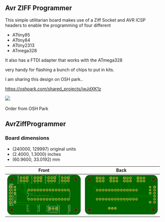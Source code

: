 ## Avr ZIFF Programmer

This simple utilitarian board makes use of a Ziff Socket and AVR ICSP headers to enable the programming of four different

* ATtiny85
* ATtiny84
* ATtiny2313
* ATmega328

It also has a FTDI adapter that works with the ATmega328

very handy for flashing a bunch of chips to put in kits. 

I am sharing this design on OSH park.. 



https://oshpark.com/shared_projects/iwJdXK1z

![](https://a800d827b6de8403a51e-6ffc2e718631809086ea40332b2055f7.ssl.cf1.rackcdn.com/assets/badge-5b7ec47045b78aef6eb9d83b3bac6b1920de805e9a0c227658eac6e19a045b9c.png)

Order from OSH Park
## AvrZiffProgrammer 


### Board dimensions

* (240000, 129997) original units
* (2.4000, 1.3000) inches
* (60.9600, 33.0192) mm



| Front | Back |
| --- | --- |
| ![Front](AvrZiffProgrammer.png) | ![Back](AvrZiffProgrammer_back.png) |


